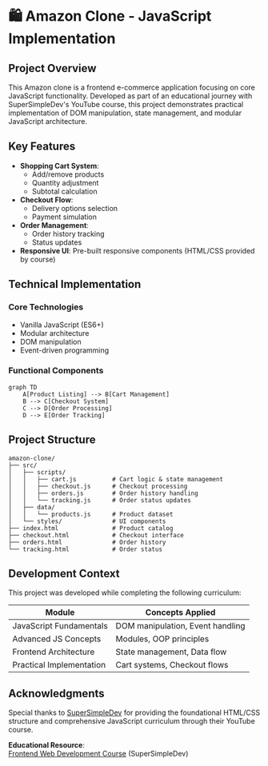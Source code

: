 # 🛍️ Amazon Clone - JavaScript Implementation

## Project Overview  
This Amazon clone is a frontend e-commerce application focusing on core JavaScript functionality. Developed as part of an educational journey with SuperSimpleDev's YouTube course, this project demonstrates practical implementation of DOM manipulation, state management, and modular JavaScript architecture.

## Key Features
- **Shopping Cart System**:
  - Add/remove products
  - Quantity adjustment
  - Subtotal calculation
- **Checkout Flow**:
  - Delivery options selection
  - Payment simulation
- **Order Management**:
  - Order history tracking
  - Status updates
- **Responsive UI**: Pre-built responsive components (HTML/CSS provided by course)

## Technical Implementation
### Core Technologies
- Vanilla JavaScript (ES6+)
- Modular architecture
- DOM manipulation
- Event-driven programming

### Functional Components
```mermaid
graph TD
    A[Product Listing] --> B[Cart Management]
    B --> C[Checkout System]
    C --> D[Order Processing]
    D --> E[Order Tracking]
```

## Project Structure
```
amazon-clone/
├── src/
│   ├── scripts/
│   │   ├── cart.js          # Cart logic & state management
│   │   ├── checkout.js      # Checkout processing
│   │   ├── orders.js        # Order history handling
│   │   └── tracking.js      # Order status updates
│   ├── data/
│   │   └── products.js      # Product dataset
│   └── styles/              # UI components
├── index.html               # Product catalog
├── checkout.html            # Checkout interface
├── orders.html              # Order history
└── tracking.html            # Order status
```

## Development Context
This project was developed while completing the following curriculum:

| Module | Concepts Applied |
|--------|------------------|
| JavaScript Fundamentals | DOM manipulation, Event handling |
| Advanced JS Concepts | Modules, OOP principles |
| Frontend Architecture | State management, Data flow |
| Practical Implementation | Cart systems, Checkout flows |

## Acknowledgments
Special thanks to [SuperSimpleDev](https://github.com/SuperSimpleDev) for providing the foundational HTML/CSS structure and comprehensive JavaScript curriculum through their YouTube course.

**Educational Resource**:  
[Frontend Web Development Course](https://www.youtube.com/watch?v=EerdGm-ehJQ) (SuperSimpleDev)
